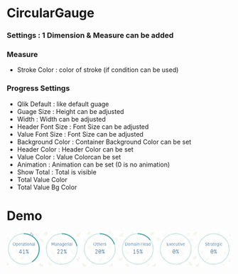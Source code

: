 # CircularGauge
<h3>
Settings : 1 Dimension & Measure can be added 
</h3>
<h3>
Measure 
</h3>
<ul>
	<li>Stroke Color : color of stroke (if condition can be used)</li>
</ul>
<h3>
Progress Settings 
</h3>
<ul>
	<li>Qlik Default : like default guage</li>
	<li>Guage Size : Height can be adjusted</li>
	<li>Width : Width can be adjusted</li>
	<li>Header Font Size : Font Size can be adjusted</li>
	<li>Value Font Size : Font Size can be adjusted</li>
	<li>Background Color : Container Background Color can be set</li>
	<li>Header Color : Header Color can be set</li>
	<li>Value Color : Value Colorcan be set</li>
	<li>Animation : Animation can be set (0 is no animation)</li>
	<li>Show Total : Total is visible</li>
	<li>Total Value Color</li>
	<li>Total Value Bg Color</li>
</ul>
<h1>Demo</h1>
<img src="./circularGauge.gif">
